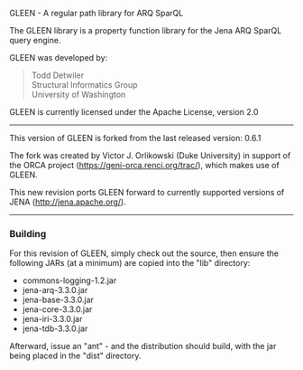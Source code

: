GLEEN - A regular path library for ARQ SparQL

The GLEEN library is a property function library for the Jena ARQ SparQL query engine.

GLEEN was developed by:

> Todd Detwiler  
> Structural Informatics Group  
> University of Washington

GLEEN is currently licensed under the Apache License, version 2.0

------

This version of GLEEN is forked from the last released version: 0.6.1

The fork was created by Victor J. Orlikowski (Duke University) in support of
the ORCA project (https://geni-orca.renci.org/trac/), which makes use of GLEEN.

This new revision ports GLEEN forward to currently supported versions of JENA
(http://jena.apache.org/).

------

### Building

For this revision of GLEEN, simply check out the source, then ensure the
following JARs (at a minimum) are copied into the "lib" directory:

- commons-logging-1.2.jar
- jena-arq-3.3.0.jar
- jena-base-3.3.0.jar
- jena-core-3.3.0.jar
- jena-iri-3.3.0.jar
- jena-tdb-3.3.0.jar

Afterward, issue an "ant" - and the distribution should build, with the jar
being placed in the "dist" directory.
